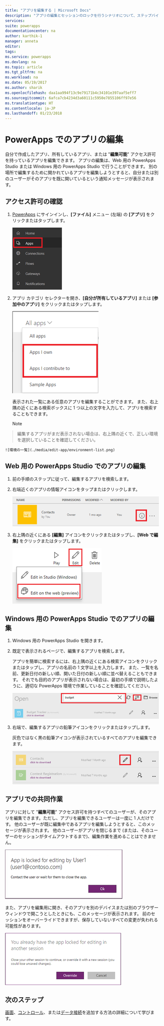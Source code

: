```yaml
---
title: "アプリを編集する | Microsoft Docs"
description: "アプリの編集とセッションのロックを行うシナリオについて、ステップバイステップの手順を示します。"
services: 
suite: powerapps
documentationcenter: na
author: karthik-1
manager: anneta
editor: 
tags: 
ms.service: powerapps
ms.devlang: na
ms.topic: article
ms.tgt_pltfrm: na
ms.workload: na
ms.date: 05/19/2017
ms.author: sharik
ms.openlocfilehash: daa1aa994f13c9e79171b4c34101e397aaf5eff7
ms.sourcegitcommit: 6afca7cb4234d3a60111c5950e7855106ff97e56
ms.translationtype: HT
ms.contentlocale: ja-JP
ms.lasthandoff: 01/23/2018
---
```

# <a name="edit-an-app-in-powerapps"></a>PowerApps でのアプリの編集
自分で作成したアプリ、所有しているアプリ、または "**編集可能**" アクセス許可を持っているアプリを編集できます。 アプリの編集は、Web 用の PowerApps Studio または Windows 用の PowerApps Studio で行うことができます。 別の場所で編集するために開かれているアプリを編集しようとすると、自分または別のユーザーがそのアプリを既に開いているという通知メッセージが表示されます。

## <a name="verify-your-permissions"></a>アクセス許可の確認
1. [PowerApps](https://web.powerapps.com) にサインインし、**[ファイル]** メニュー (左端) の **[アプリ]** をクリックまたはタップします。
   
    ![[ファイル] メニューの [アプリ] オプション](./media/edit-app/file-apps.png)
2. アプリ カテゴリ セレクターを開き、**[自分が所有しているアプリ]** または **[参加中のアプリ]** をクリックまたはタップします。
   
    ![アプリ カテゴリ セレクター](./media/edit-app/app-category.png)
   
    表示された一覧にある任意のアプリを編集することができます。 また、右上隅の近くにある検索ボックスに 1 つ以上の文字を入力して、アプリを検索することもできます。
   
    > [!NOTE]
> 編集するアプリがまだ表示されない場合は、右上隅の近くで、正しい環境を選択していることを確認してください。
   
    ![環境の一覧](./media/edit-app/environment-list.png)

## <a name="edit-an-app-in-powerapps-studio-for-web"></a>Web 用の PowerApps Studio でのアプリの編集
1. 前の手順のステップに従って、編集するアプリを検索します。
2. 右端近くのアプリの情報アイコンをタップまたはクリックします。
   
    ![情報アイコン](./media/edit-app/app-edit.png)
3. 右上隅の近くにある **[編集]** アイコンをクリックまたはタップし、**[Web で編集]** をクリックまたはタップします。
   
    ![[編集] アイコン](./media/edit-app/edit-icon.png)

## <a name="edit-an-app-in-powerapps-studio-for-windows"></a>Windows 用の PowerApps Studio でのアプリの編集
1. Windows 用の PowerApps Studio を開きます。
2. 既定で表示されるページで、編集するアプリを検索します。
   
    アプリを簡単に検索するには、右上隅の近くにある検索アイコンをクリックまたはタップし、アプリの名前の 1 文字以上を入力します。 また、一覧を名前、更新日付の新しい順、開いた日付の新しい順に並べ替えることもできます。 それでも目的のアプリが表示されない場合は、最初の手順で説明したように、適切な PowerApps 環境で作業していることを確認してください。
   
    ![](./media/edit-app/sort-filter.png)
3. 右端で、編集するアプリの鉛筆アイコンをクリックまたはタップします。
   
    灰色ではなく黒の鉛筆アイコンが表示されているすべてのアプリを編集できます。
   
    ![](./media/edit-app/app-editstudio.png)

## <a name="collaborate-on-an-app"></a>アプリでの共同作業
アプリに対して "**編集可能**" アクセス許可を持つすべてのユーザーが、そのアプリを編集できます。ただし、アプリを編集できるユーザーは一度に 1 人だけです。 他のユーザーが既に編集中であるアプリを編集しようとすると、このメッセージが表示されます。 他のユーザーがアプリを閉じるまで (または、そのユーザーのセッションがタイムアウトするまで)、編集作業を進めることはできません。

![](./media/edit-app/applock-otheruser.png)

また、アプリを編集用に開き、そのアプリを別のデバイスまたは別のブラウザー ウィンドウで開こうとしたときにも、このメッセージが表示されます。 前のセッションをオーバーライドできますが、保存していないすべての変更が失われる可能性があります。

![](./media/edit-app/applock-selfuser.png)

## <a name="next-steps"></a>次のステップ
[画面](add-screen-context-variables.md)、[コントロール](add-configure-controls.md)、または[データ接続](add-data-connection.md)を追加する方法の詳細について学びます。

